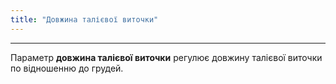 ```yaml
---
title: "Довжина талієвої виточки"
---
```


***

Параметр **довжина талієвої виточки** регулює довжину талієвої виточки по відношенню до грудей.




